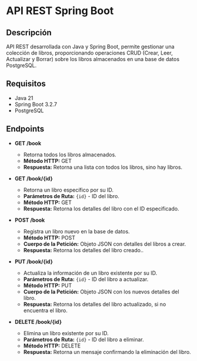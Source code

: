 # API REST Spring Boot

## Descripción
API REST desarrollada con Java y Spring Boot, permite gestionar una colección de libros, proporcionando operaciones CRUD (Crear, Leer, Actualizar y Borrar) sobre los libros almacenados en una base de datos PostgreSQL.

## Requisitos
- Java 21
- Spring Boot 3.2.7
- PostgreSQL

## Endpoints

* **GET /book**
  
  * Retorna todos los libros almacenados.
  * **Método HTTP:** GET
  * **Respuesta:** Retorna una lista con todos los libros, sino hay libros.

* **GET /book/{id}**
  
  * Retorna un libro específico por su ID.
  * **Parámetros de Ruta:** `{id}` - ID del libro.
  * **Método HTTP:** GET
  * **Respuesta:** Retorna los detalles del libro con el ID especificado.

* **POST /book**
  
  * Registra un libro nuevo en la base de datos.
  * **Método HTTP:** POST
  * **Cuerpo de la Petición:** Objeto JSON con detalles del libros a crear.
  * **Respuesta:** Retorna los detalles del libro creado..

* **PUT /book/{id}**
  
  * Actualiza la información de un libro existente por su ID.
  * **Parámetros de Ruta:** `{id}` - ID del libro a actualizar.
  * **Método HTTP:** PUT
  * **Cuerpo de la Petición:** Objeto JSON con los nuevos detalles del libro.
  * **Respuesta:** Retorna los detalles del libro actualizado, si no encuentra el libro.
 
* **DELETE /book/{id}**
  
  * Elimina un libro existente por su ID.
  * **Parámetros de Ruta:** `{id}` - ID del libro a eliminar.
  * **Método HTTP:** DELETE
  * **Respuesta:** Retorna un mensaje confirmando la eliminación del libro.
